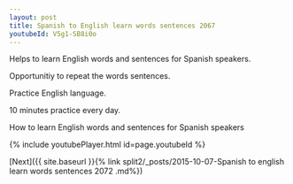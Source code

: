 ```yaml
---
layout: post
title: Spanish to English learn words sentences 2067 
youtubeId: V5g1-SB8i0o
---
```

 
 
Helps to learn English words and sentences for Spanish speakers.

Opportunitiy to repeat the words sentences. 

Practice English language. 
 
10 minutes practice every day. 
 
How to learn English words and sentences for Spanish speakers 
 
{% include youtubePlayer.html id=page.youtubeId %}
 
 
[Next]({{ site.baseurl }}{% link  split2/_posts/2015-10-07-Spanish to english learn words sentences 2072 .md%})
 
